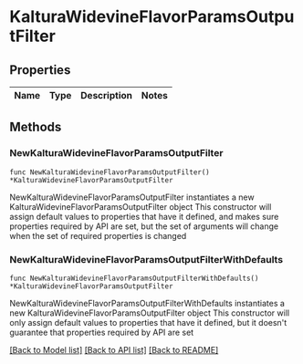 # KalturaWidevineFlavorParamsOutputFilter

## Properties

Name | Type | Description | Notes
------------ | ------------- | ------------- | -------------

## Methods

### NewKalturaWidevineFlavorParamsOutputFilter

`func NewKalturaWidevineFlavorParamsOutputFilter() *KalturaWidevineFlavorParamsOutputFilter`

NewKalturaWidevineFlavorParamsOutputFilter instantiates a new KalturaWidevineFlavorParamsOutputFilter object
This constructor will assign default values to properties that have it defined,
and makes sure properties required by API are set, but the set of arguments
will change when the set of required properties is changed

### NewKalturaWidevineFlavorParamsOutputFilterWithDefaults

`func NewKalturaWidevineFlavorParamsOutputFilterWithDefaults() *KalturaWidevineFlavorParamsOutputFilter`

NewKalturaWidevineFlavorParamsOutputFilterWithDefaults instantiates a new KalturaWidevineFlavorParamsOutputFilter object
This constructor will only assign default values to properties that have it defined,
but it doesn't guarantee that properties required by API are set


[[Back to Model list]](../README.md#documentation-for-models) [[Back to API list]](../README.md#documentation-for-api-endpoints) [[Back to README]](../README.md)


